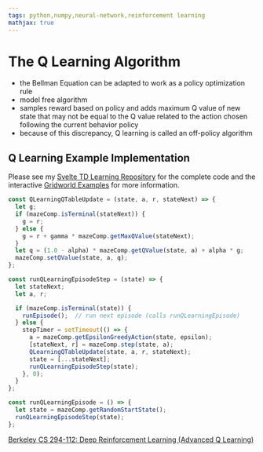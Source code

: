 ```yaml
---
tags: python,numpy,neural-network,reinforcement learning
mathjax: true
---
```

# The Q Learning Algorithm

- the Bellman Equation can be adapted to work as a policy optimization rule
- model free algorithm
- samples reward based on policy and adds maximum Q value of new state that may not be equal to the Q value related to the action chosen following the current behavior policy
- because of this discrepancy, Q learning is called an off-policy algorithm

## Q Learning Example Implementation

Please see my [Svelte TD Learning Repository](https://github.com/maideas/svelte-td-learning) for the complete code and the interactive [Gridworld Examples](gridworld_examples.md) for more information.

```javascript
const QLearningQTableUpdate = (state, a, r, stateNext) => {
  let g;
  if (mazeComp.isTerminal(stateNext)) {
    g = r;
  } else {
    g = r + gamma * mazeComp.getMaxQValue(stateNext);
  }
  let q = (1.0 - alpha) * mazeComp.getQValue(state, a) + alpha * g;
  mazeComp.setQValue(state, a, q);
};

const runQLearningEpisodeStep = (state) => {
  let stateNext;
  let a, r;

  if (mazeComp.isTerminal(state)) {
    runEpisode();  // run next episode (calls runQLearningEpisode)
  } else {
    stepTimer = setTimeout(() => {
      a = mazeComp.getEpsilonGreedyAction(state, epsilon);
      [stateNext, r] = mazeComp.step(state, a);
      QLearningQTableUpdate(state, a, r, stateNext);
      state = [...stateNext];
      runQLearningEpisodeStep(state);
    }, 0);
  }
};

const runQLearningEpisode = () => {
  let state = mazeComp.getRandomStartState();
  runQLearningEpisodeStep(state);
};
```

[Berkeley CS 294-112: Deep Reinforcement Learning (Advanced Q Learning)](http://rail.eecs.berkeley.edu/deeprlcourse-fa17/f17docs/lecture_7_advanced_q_learning.pdf)

